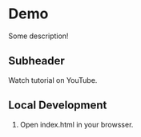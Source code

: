 # Demo

Some description!

## Subheader

Watch tutorial on YouTube.

## Local Development

1. Open index.html in your browsser.